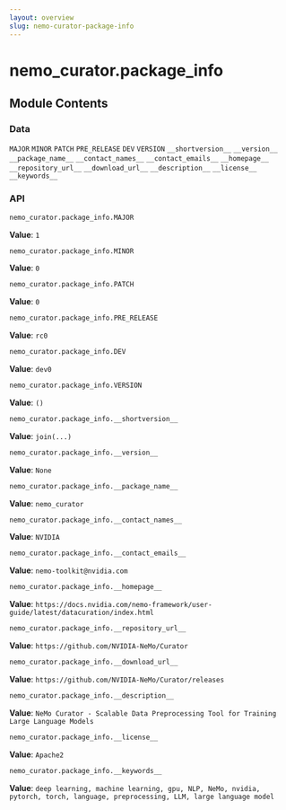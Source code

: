 ```yaml
---
layout: overview
slug: nemo-curator-package-info
---
```


# nemo_curator.package_info



## Module Contents

### Data

`MAJOR`
`MINOR`
`PATCH`
`PRE_RELEASE`
`DEV`
`VERSION`
`__shortversion__`
`__version__`
`__package_name__`
`__contact_names__`
`__contact_emails__`
`__homepage__`
`__repository_url__`
`__download_url__`
`__description__`
`__license__`
`__keywords__`

### API

```python
nemo_curator.package_info.MAJOR
```

**Value**: `1`


```python
nemo_curator.package_info.MINOR
```

**Value**: `0`


```python
nemo_curator.package_info.PATCH
```

**Value**: `0`


```python
nemo_curator.package_info.PRE_RELEASE
```

**Value**: `rc0`


```python
nemo_curator.package_info.DEV
```

**Value**: `dev0`


```python
nemo_curator.package_info.VERSION
```

**Value**: `()`


```python
nemo_curator.package_info.__shortversion__
```

**Value**: `join(...)`


```python
nemo_curator.package_info.__version__
```

**Value**: `None`


```python
nemo_curator.package_info.__package_name__
```

**Value**: `nemo_curator`


```python
nemo_curator.package_info.__contact_names__
```

**Value**: `NVIDIA`


```python
nemo_curator.package_info.__contact_emails__
```

**Value**: `nemo-toolkit@nvidia.com`


```python
nemo_curator.package_info.__homepage__
```

**Value**: `https://docs.nvidia.com/nemo-framework/user-guide/latest/datacuration/index.html`


```python
nemo_curator.package_info.__repository_url__
```

**Value**: `https://github.com/NVIDIA-NeMo/Curator`


```python
nemo_curator.package_info.__download_url__
```

**Value**: `https://github.com/NVIDIA-NeMo/Curator/releases`


```python
nemo_curator.package_info.__description__
```

**Value**: `NeMo Curator - Scalable Data Preprocessing Tool for Training Large Language Models`


```python
nemo_curator.package_info.__license__
```

**Value**: `Apache2`


```python
nemo_curator.package_info.__keywords__
```

**Value**: `deep learning, machine learning, gpu, NLP, NeMo, nvidia, pytorch, torch, language, preprocessing, LLM, large language model`

